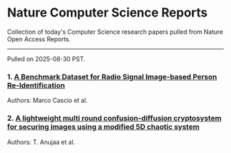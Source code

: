 # Nature Computer Science Reports

Collection of today's Computer Science research papers pulled from Nature Open Access Reports.

---

Pulled on 2025-08-30 PST.

### 1. [A Benchmark Dataset for Radio Signal Image-based Person Re-Identification](https://www.nature.com/articles/s41597-025-05804-0)

Authors: Marco Cascio et al.

### 2. [A lightweight multi round confusion-diffusion cryptosystem for securing images using a modified 5D chaotic system](https://www.nature.com/articles/s41598-025-13290-y)

Authors: T. Anujaa et al.

